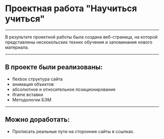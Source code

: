 # Проектная работа "Научиться учиться" 
____
В результате проектной работы была создана веб-страница, на которой представлены нескокольских техних обучения и запоминания нового материала. 
____

## В проекте были реализованы:

- flexbox структура сайта
- анимация объектов 
- абсолютное и относительное позиционирование
- iframe вставки
- Методологии БЭМ
____

## Можно доработать:

- Прописать реальные пути на сторонние сайты в ссылках. 